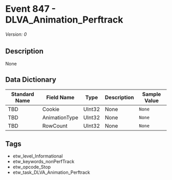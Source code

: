 # Event 847 - DLVA_Animation_Perftrack
###### Version: 0

## Description
None

## Data Dictionary
|Standard Name|Field Name|Type|Description|Sample Value|
|---|---|---|---|---|
|TBD|Cookie|UInt32|None|`None`|
|TBD|AnimationType|UInt32|None|`None`|
|TBD|RowCount|UInt32|None|`None`|

## Tags
* etw_level_Informational
* etw_keywords_nonPerfTrack
* etw_opcode_Stop
* etw_task_DLVA_Animation_Perftrack